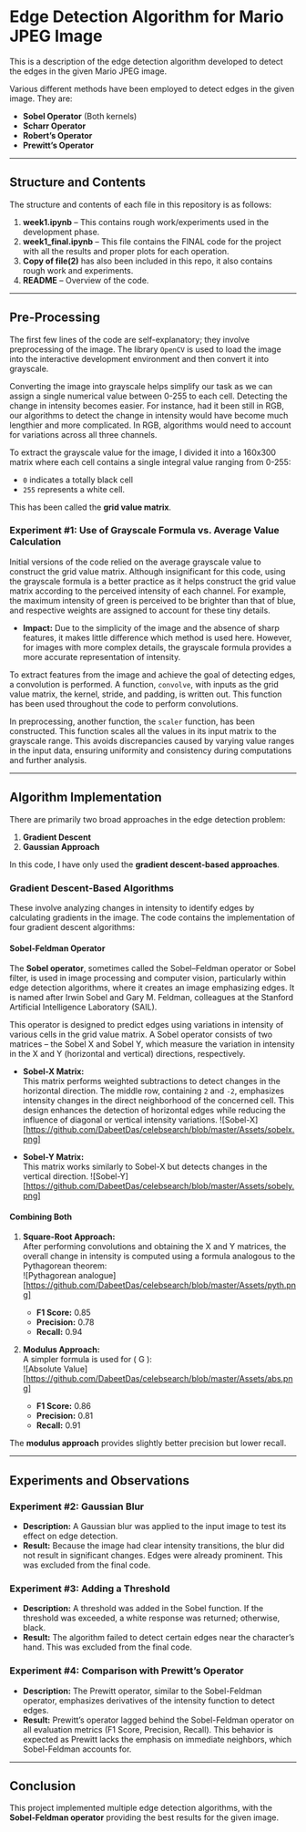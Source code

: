 # Edge Detection Algorithm for Mario JPEG Image

This is a description of the edge detection algorithm developed to detect the edges in the given Mario JPEG image.

Various different methods have been employed to detect edges in the given image. They are:

- **Sobel Operator** (Both kernels)
- **Scharr Operator**
- **Robert’s Operator**
- **Prewitt’s Operator**

---

## Structure and Contents

The structure and contents of each file in this repository is as follows:

1. **week1.ipynb** – This contains rough work/experiments used in the development phase.
2. **week1_final.ipynb** – This file contains the FINAL code for the project with all the results and proper plots for each operation.
3. **Copy of file(2)** has also been included in this repo, it also contains rough work and experiments.
4. **README** – Overview of the code.

---

## Pre-Processing

The first few lines of the code are self-explanatory; they involve preprocessing of the image. The library `OpenCV` is used to load the image into the interactive development environment and then convert it into grayscale.

Converting the image into grayscale helps simplify our task as we can assign a single numerical value between 0-255 to each cell. Detecting the change in intensity becomes easier. For instance, had it been still in RGB, our algorithms to detect the change in intensity would have become much lengthier and more complicated. In RGB, algorithms would need to account for variations across all three channels.

To extract the grayscale value for the image, I divided it into a 160x300 matrix where each cell contains a single integral value ranging from 0-255:
- `0` indicates a totally black cell
- `255` represents a white cell.

This has been called the **grid value matrix**.

### Experiment #1: Use of Grayscale Formula vs. Average Value Calculation

Initial versions of the code relied on the average grayscale value to construct the grid value matrix. Although insignificant for this code, using the grayscale formula is a better practice as it helps construct the grid value matrix according to the perceived intensity of each channel. For example, the maximum intensity of green is perceived to be brighter than that of blue, and respective weights are assigned to account for these tiny details.

- **Impact:** Due to the simplicity of the image and the absence of sharp features, it makes little difference which method is used here. However, for images with more complex details, the grayscale formula provides a more accurate representation of intensity.

To extract features from the image and achieve the goal of detecting edges, a convolution is performed. A function, `convolve`, with inputs as the grid value matrix, the kernel, stride, and padding, is written out. This function has been used throughout the code to perform convolutions.

In preprocessing, another function, the `scaler` function, has been constructed. This function scales all the values in its input matrix to the grayscale range. This avoids discrepancies caused by varying value ranges in the input data, ensuring uniformity and consistency during computations and further analysis.

---

## Algorithm Implementation

There are primarily two broad approaches in the edge detection problem:
1. **Gradient Descent**
2. **Gaussian Approach**

In this code, I have only used the **gradient descent-based approaches**.

### Gradient Descent-Based Algorithms

These involve analyzing changes in intensity to identify edges by calculating gradients in the image. The code contains the implementation of four gradient descent algorithms:

#### Sobel-Feldman Operator

The **Sobel operator**, sometimes called the Sobel–Feldman operator or Sobel filter, is used in image processing and computer vision, particularly within edge detection algorithms, where it creates an image emphasizing edges. It is named after Irwin Sobel and Gary M. Feldman, colleagues at the Stanford Artificial Intelligence Laboratory (SAIL).

This operator is designed to predict edges using variations in intensity of various cells in the grid value matrix. A Sobel operator consists of two matrices – the Sobel X and Sobel Y, which measure the variation in intensity in the X and Y (horizontal and vertical) directions, respectively.

- **Sobel-X Matrix:**  
  This matrix performs weighted subtractions to detect changes in the horizontal direction. The middle row, containing `2` and `-2`, emphasizes intensity changes in the direct neighborhood of the concerned cell. This design enhances the detection of horizontal edges while reducing the influence of diagonal or vertical intensity variations.
  ![Sobel-X][https://github.com/DabeetDas/celebsearch/blob/master/Assets/sobelx.png]

- **Sobel-Y Matrix:**  
  This matrix works similarly to Sobel-X but detects changes in the vertical direction.
  ![Sobel-Y][https://github.com/DabeetDas/celebsearch/blob/master/Assets/sobely.png]

#### Combining Both

1. **Square-Root Approach:**  
   After performing convolutions and obtaining the X and Y matrices, the overall change in intensity is computed using a formula analogous to the Pythagorean theorem:  
   ![Pythagorean analogue][https://github.com/DabeetDas/celebsearch/blob/master/Assets/pyth.png]  
   - **F1 Score:** 0.85  
   - **Precision:** 0.78  
   - **Recall:** 0.94  

2. **Modulus Approach:**  
   A simpler formula is used for \( G \):  
   ![Absolute Value][https://github.com/DabeetDas/celebsearch/blob/master/Assets/abs.png] 
   - **F1 Score:** 0.86  
   - **Precision:** 0.81  
   - **Recall:** 0.91  

The **modulus approach** provides slightly better precision but lower recall.

---

## Experiments and Observations

### Experiment #2: Gaussian Blur
- **Description:** A Gaussian blur was applied to the input image to test its effect on edge detection.  
- **Result:** Because the image had clear intensity transitions, the blur did not result in significant changes. Edges were already prominent. This was excluded from the final code.

### Experiment #3: Adding a Threshold
- **Description:** A threshold was added in the Sobel function. If the threshold was exceeded, a white response was returned; otherwise, black.  
- **Result:** The algorithm failed to detect certain edges near the character’s hand. This was excluded from the final code.

### Experiment #4: Comparison with Prewitt’s Operator
- **Description:** The Prewitt operator, similar to the Sobel-Feldman operator, emphasizes derivatives of the intensity function to detect edges.  
- **Result:** Prewitt’s operator lagged behind the Sobel-Feldman operator on all evaluation metrics (F1 Score, Precision, Recall). This behavior is expected as Prewitt lacks the emphasis on immediate neighbors, which Sobel-Feldman accounts for.

---

## Conclusion

This project implemented multiple edge detection algorithms, with the **Sobel-Feldman operator** providing the best results for the given image.
